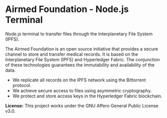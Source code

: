 # Airmed Foundation - Node.js Terminal

Node.js terminal to transfer files through the Interplanetary File System (IPFS). 

The Airmed Foundation is an open source initiative that provides a secure channel to store and transfer medical records. It is based on the Interplanetary File System (IPFS) and Hyperledger Fabric. The conjunction of these technologies guarantees the immutability and availability of the data. 

* We replicate all records on the IPFS network using the Bittorrent protocol. 
* We achieve secure access to files using asymmetric cryptography. 
* We protect and store access keys in the Hyperledger Fabric blockchain.

**License:** This project works under the GNU Affero General Public License v3.0. 


